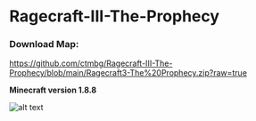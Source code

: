 # Ragecraft-III-The-Prophecy

### Download Map:
https://github.com/ctmbg/Ragecraft-III-The-Prophecy/blob/main/Ragecraft3-The%20Prophecy.zip?raw=true

**Minecraft version 1.8.8**

![alt text](https://truth.bahamut.com.tw/s01/201803/e1ef8bcca8f0d2df5c30cc3d2e2b3a74.PNG)
